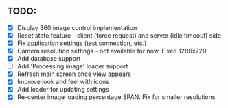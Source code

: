 ## TODO:

- [x] Display 360 image control implementation
- [x] Reset state feature - client (force request) and server (idle timeout) side
- [x] Fix application settings (test connection, etc.)
- [x] Camera resolution settings - not available for now. Fixed 1280x720
- [x] Add database support
- [ ] Add 'Processing image' loader support
- [x] Refresh main screen once view appears
- [x] Improve look and feel with icons
- [x] Add loader for updating settings
- [x] Re-center image loading percentage SPAN. Fix for smaller resolutions

